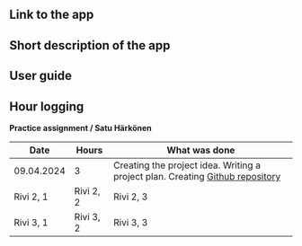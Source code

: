 ## Link to the app

## Short description of the app

## User guide

## Hour logging

**Practice assignment / Satu Härkönen**

| Date | Hours | What was done |
|----------|----------|----------|
| 09.04.2024 | 3 | Creating the project idea. Writing a project plan. Creating [Github repository](https://github.com/satuhark/practice-assignment) |
| Rivi 2, 1 | Rivi 2, 2 | Rivi 2, 3 |
| Rivi 3, 1 | Rivi 3, 2 | Rivi 3, 3 |
